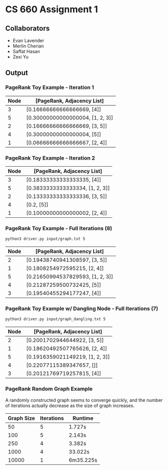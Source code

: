 # CS 660 Assignment 1
## Collaborators
- Evan Lavender
- Merlin Cherian
- Saffat Hasan
- Zexi Yu

## Output

### PageRank Toy Example - Iteration 1

Node | [PageRank, Adjacency List]
---- | ---
3   |    [0.16666666666666669, [4]]
5    |   [0.30000000000000004, [1, 2, 3]]
2    |   [0.16666666666666669, [3, 5]]
4    |   [0.30000000000000004, [5]]
1    |   [0.06666666666666667, [2, 4]]

### PageRank Toy Example - Iteration 2

Node | [PageRank, Adjacency List]
---- | ---
3    |   [0.18333333333333335, [4]]
5   |    [0.3833333333333334, [1, 2, 3]]
2    |   [0.13333333333333336, [3, 5]]
4    |   [0.2, [5]]
1    |   [0.10000000000000002, [2, 4]]

### PageRank Toy Example - Full Iterations (8)

```bash
python3 driver.py input/graph.txt 5
```

Node | [PageRank, Adjacency List]
---- | ---
2    |   [0.19438740941308597, [3, 5]]
1   |    [0.1808254972595215, [2, 4]]
5    |   [0.21650994537829593, [1, 2, 3]]
4    |   [0.21287259500732425, [5]]
3    |   [0.19540455294177247, [4]]

### PageRank Toy Example w/ Dangling Node - Full Iterations (7)

```bash
python3 driver.py input/graph_dangling.txt 5
```

Node | [PageRank, Adjacency List]
---- | ---
2    |   [0.2001702944644922, [3, 5]]
1   |    [0.18620492507765626, [2, 4]]
5    |   [0.1916359021149219, [1, 2, 3]]
4    |   [0.22077115389347657, []]
3    |   [0.20121769719257815, [4]]

### PageRank Random Graph Example

A randomly constructed graph seems to converge quickly, and the number of
iterations actually decrease as the size of graph increases.

Graph Size | Iterations | Runtime
---------- | ---------- | -------
50    | 5 | 1.727s
100   | 5 | 2.143s
250   | 4 | 3.382s
1000  | 4 | 33.022s
10000 | 1 | 6m35.225s

